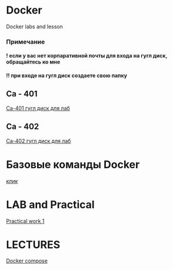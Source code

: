 # Docker
Docker labs and lesson

### Примечание
#### ! если у вас нет корпаративной почты для входа на гугл диск, обращайтесь ко мне
#### !! при входе на гугл диск создаете свою папку

## Са - 401
<a href="https://drive.google.com/drive/folders/1mN5OM5pfREXWDH9WPd1ixKB8RQdXa4CS?usp=sharing">Са-401  гугл диск для лаб<a/>

## Са - 402
<a href="https://drive.google.com/drive/folders/1f_I11UIiC3LyvDPlKrBInkPH3zLUmce3?usp=sharing">Са-402 гугл диск для лаб<a/>

# Базовые команды Docker

<a href="https://github.com/sSleepq/Docker/blob/051fdcd7e64953febff0d11deebd065877b1e1b3/Main%20info/Base%20docker%20command.md" >*клик*</a>

# LAB and Practical
<a href="Main info/lab_pr/pr1.md">Practical work 1</a>

# LECTURES
<a href="Main info/lectures/Docker-compose.md">Docker compose</a>